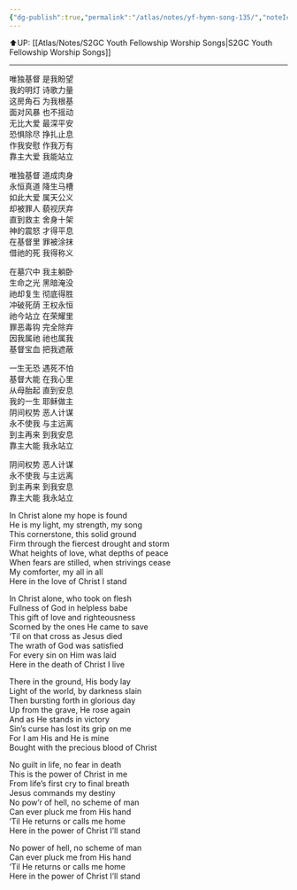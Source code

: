 ```yaml
---
{"dg-publish":true,"permalink":"/atlas/notes/yf-hymn-song-135/","noteIcon":""}
---
```


⬆️UP: [[Atlas/Notes/S2GC Youth Fellowship Worship Songs\|S2GC Youth Fellowship Worship Songs]]

---
唯独基督 是我盼望  
我的明灯 诗歌力量  
这房角石 为我根基  
面对风暴 也不摇动  
无比大爱 最深平安  
恐惧除尽 挣扎止息  
作我安慰 作我万有  
靠主大爱 我能站立  
  
唯独基督 道成肉身  
永恒真道 降生马槽  
如此大爱 属天公义  
却被罪人 藐视厌弃  
直到救主 舍身十架  
神的震怒 才得平息  
在基督里 罪被涂抹  
借祂的死 我得称义  
  
在墓穴中 我主躺卧  
生命之光 黑暗淹没  
祂却复生 彻底得胜  
冲破死荫 王权永恒  
祂今站立 在荣耀里  
罪恶毒钩 完全除弃  
因我属祂 祂也属我  
基督宝血 把我遮蔽  
  
一生无恐 遇死不怕  
基督大能 在我心里  
从母胎起 直到安息  
我的一生 耶稣做主  
阴间权势 恶人计谋  
永不使我 与主远离  
到主再来 到我安息  
靠主大能 我永站立  
  
阴间权势 恶人计谋  
永不使我 与主远离  
到主再来 到我安息  
靠主大能 我永站立


In Christ alone my hope is found  
He is my light, my strength, my song  
This cornerstone, this solid ground  
Firm through the fiercest drought and storm  
What heights of love, what depths of peace  
When fears are stilled, when strivings cease  
My comforter, my all in all  
Here in the love of Christ I stand  
  
In Christ alone, who took on flesh  
Fullness of God in helpless babe  
This gift of love and righteousness  
Scorned by the ones He came to save  
‘Til on that cross as Jesus died  
The wrath of God was satisfied  
For every sin on Him was laid  
Here in the death of Christ I live  
  
There in the ground, His body lay  
Light of the world, by darkness slain  
Then bursting forth in glorious day  
Up from the grave, He rose again  
And as He stands in victory  
Sin’s curse has lost its grip on me  
For I am His and He is mine  
Bought with the precious blood of Christ  
  
No guilt in life, no fear in death  
This is the power of Christ in me  
From life’s first cry to final breath  
Jesus commands my destiny  
No pow’r of hell, no scheme of man  
Can ever pluck me from His hand  
‘Til He returns or calls me home  
Here in the power of Christ I’ll stand  
  
No power of hell, no scheme of man  
Can ever pluck me from His hand  
‘Til He returns or calls me home  
Here in the power of Christ I’ll stand